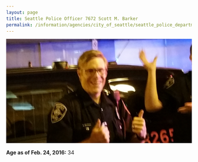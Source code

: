 ```yaml
---
layout: page
title: Seattle Police Officer 7672 Scott M. Barker
permalink: /information/agencies/city_of_seattle/seattle_police_department/copbook/7672/
---
```


<img src="/forestryio/images/20160717_222452.jpg" alt="Officer Barker smiling about a good outcome" />

**Age as of Feb. 24, 2016:** 34

